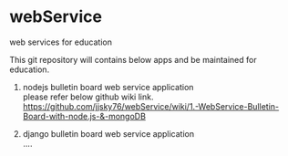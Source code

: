 # webService
web services for education

This git repository will contains below apps and be maintained for education.

1. nodejs bulletin board web service application  
   please refer below github wiki link.  
   https://github.com/jjsky76/webService/wiki/1.-WebService-Bulletin-Board-with-node.js-&-mongoDB  
       
2. django bulletin board web service application  
....
